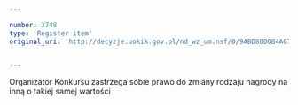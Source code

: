 ```yaml
---

number: 3748
type: 'Register item'
original_uri: 'http://decyzje.uokik.gov.pl/nd_wz_um.nsf/0/9ABD8000B4A673BEC1257A7F002A3671?OpenDocument'


---
```


Organizator Konkursu zastrzega sobie prawo do zmiany rodzaju nagrody na inną o takiej samej wartości
